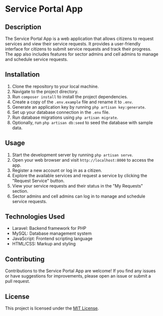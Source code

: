 # Service Portal App

## Description
The Service Portal App is a web application that allows citizens to request services and view their service requests. It provides a user-friendly interface for citizens to submit service requests and track their progress. The app also includes features for sector admins and cell admins to manage and schedule service requests.


## Installation
1. Clone the repository to your local machine.
2. Navigate to the project directory.
3. Run `composer install` to install the project dependencies.
4. Create a copy of the `.env.example` file and rename it to `.env`.
5. Generate an application key by running `php artisan key:generate`.
6. Set up your database connection in the `.env` file.
7. Run database migrations using `php artisan migrate`.
8. Optionally, run `php artisan db:seed` to seed the database with sample data.

## Usage
1. Start the development server by running `php artisan serve`.
2. Open your web browser and visit `http://localhost:8000` to access the app.
3. Register a new account or log in as a citizen.
4. Explore the available services and request a service by clicking the "Request Service" button.
5. View your service requests and their status in the "My Requests" section.
6. Sector admins and cell admins can log in to manage and schedule service requests.

## Technologies Used
- Laravel: Backend framework for PHP
- MySQL: Database management system
- JavaScript: Frontend scripting language
- HTML/CSS: Markup and styling

## Contributing
Contributions to the Service Portal App are welcome! If you find any issues or have suggestions for improvements, please open an issue or submit a pull request.

## License
This project is licensed under the [MIT License](LICENSE).